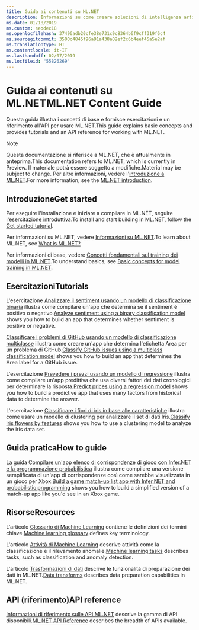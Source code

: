 ```yaml
---
title: Guida ai contenuti su ML.NET
description: Informazioni su come creare soluzioni di intelligenza artificiale personalizzate e integrarle nelle applicazioni .NET usando ML.NET.
ms.date: 01/18/2019
ms.custom: seodec18
ms.openlocfilehash: 37496adb20cfe38e731c9c8364b6f9cff319f6c4
ms.sourcegitcommit: 3500c4845f96a91a438a02ef2c6b4eef45a5e2af
ms.translationtype: HT
ms.contentlocale: it-IT
ms.lasthandoff: 02/07/2019
ms.locfileid: "55826269"
---
```

# <a name="mlnet-content-guide"></a><span data-ttu-id="d4010-103">Guida ai contenuti su ML.NET</span><span class="sxs-lookup"><span data-stu-id="d4010-103">ML.NET Content Guide</span></span>

<span data-ttu-id="d4010-104">Questa guida illustra i concetti di base e fornisce esercitazioni e un riferimento all'API per usare ML.NET.</span><span class="sxs-lookup"><span data-stu-id="d4010-104">This guide explains basic concepts and provides tutorials and an API reference for working with ML.NET.</span></span>

> [!NOTE]
> <span data-ttu-id="d4010-105">Questa documentazione si riferisce a ML.NET, che è attualmente in anteprima.</span><span class="sxs-lookup"><span data-stu-id="d4010-105">This documentation refers to ML.NET, which is currently in Preview.</span></span> <span data-ttu-id="d4010-106">Il materiale potrà essere soggetto a modifiche.</span><span class="sxs-lookup"><span data-stu-id="d4010-106">Material may be subject to change.</span></span> <span data-ttu-id="d4010-107">Per altre informazioni, vedere l'[introduzione a ML.NET](https://www.microsoft.com/net/learn/apps/machine-learning-and-ai/ml-dotnet).</span><span class="sxs-lookup"><span data-stu-id="d4010-107">For more information, see the [ML.NET introduction](https://www.microsoft.com/net/learn/apps/machine-learning-and-ai/ml-dotnet).</span></span>

## <a name="get-started"></a><span data-ttu-id="d4010-108">Introduzione</span><span class="sxs-lookup"><span data-stu-id="d4010-108">Get started</span></span>

<span data-ttu-id="d4010-109">Per eseguire l'installazione e iniziare a compilare in ML.NET, seguire l'[esercitazione introduttiva](https://www.microsoft.com/net/learn/machinelearning-ai/ml-dotnet-get-started-tutorial).</span><span class="sxs-lookup"><span data-stu-id="d4010-109">To install and start building in ML.NET, follow the [Get started tutorial](https://www.microsoft.com/net/learn/machinelearning-ai/ml-dotnet-get-started-tutorial).</span></span>

<span data-ttu-id="d4010-110">Per informazioni su ML.NET, vedere [Informazioni su ML.NET](what-is-mldotnet.md).</span><span class="sxs-lookup"><span data-stu-id="d4010-110">To learn about ML.NET, see [What is ML.NET?](what-is-mldotnet.md)</span></span>

<span data-ttu-id="d4010-111">Per informazioni di base, vedere [Concetti fondamentali sul training dei modelli in ML.NET](basic-concepts-model-training-in-mldotnet.md).</span><span class="sxs-lookup"><span data-stu-id="d4010-111">To understand basics, see [Basic concepts for model training in ML.NET](basic-concepts-model-training-in-mldotnet.md).</span></span>

## <a name="tutorials"></a><span data-ttu-id="d4010-112">Esercitazioni</span><span class="sxs-lookup"><span data-stu-id="d4010-112">Tutorials</span></span>

<span data-ttu-id="d4010-113">L'esercitazione [Analizzare il sentiment usando un modello di classificazione binaria](tutorials/sentiment-analysis.md) illustra come compilare un'app che determina se il sentiment è positivo o negativo.</span><span class="sxs-lookup"><span data-stu-id="d4010-113">[Analyze sentiment using a binary classification model](tutorials/sentiment-analysis.md) shows you how to build an app that determines whether sentiment is positive or negative.</span></span>

<span data-ttu-id="d4010-114">[Classificare i problemi di GitHub usando un modello di classificazione multiclasse](tutorials/github-issue-classification.md) illustra come creare un'app che determina l'etichetta Area per un problema di GitHub.</span><span class="sxs-lookup"><span data-stu-id="d4010-114">[Classify GitHub issues using a multiclass classification model](tutorials/github-issue-classification.md) shows you how to build an app that determines the Area label for a GitHub issue.</span></span>

<span data-ttu-id="d4010-115">L'esercitazione [Prevedere i prezzi usando un modello di regressione](tutorials/taxi-fare.md) illustra come compilare un'app predittiva che usa diversi fattori dei dati cronologici per determinare la risposta.</span><span class="sxs-lookup"><span data-stu-id="d4010-115">[Predict prices using a regression model](tutorials/taxi-fare.md) shows you how to build a predictive app that uses many factors from historical data to determine the answer.</span></span>

<span data-ttu-id="d4010-116">L'esercitazione [Classificare i fiori di iris in base alle caratteristiche](tutorials/iris-clustering.md) illustra come usare un modello di clustering per analizzare il set di dati Iris.</span><span class="sxs-lookup"><span data-stu-id="d4010-116">[Classify iris flowers by features](tutorials/iris-clustering.md) shows you how to use a clustering model to analyze the iris data set.</span></span> 

## <a name="how-to-guide"></a><span data-ttu-id="d4010-117">Guida pratica</span><span class="sxs-lookup"><span data-stu-id="d4010-117">How to guide</span></span>

<span data-ttu-id="d4010-118">La guida [Compilare un'app elenco di corrispondenze di gioco con Infer.NET e la programmazione probabilistica](how-to-guides/matchup-app-infer-net.md) illustra come compilare una versione semplificata di un'app di corrispondenze così come sarebbe visualizzata in un gioco per Xbox.</span><span class="sxs-lookup"><span data-stu-id="d4010-118">[Build a game match-up list app with Infer.NET and probabilistic programming](how-to-guides/matchup-app-infer-net.md) shows you how to build a simplified version of a match-up app like you'd see in an Xbox game.</span></span>

## <a name="resources"></a><span data-ttu-id="d4010-119">Risorse</span><span class="sxs-lookup"><span data-stu-id="d4010-119">Resources</span></span>

<span data-ttu-id="d4010-120">L'articolo [Glossario di Machine Learning](resources/glossary.md) contiene le definizioni dei termini chiave.</span><span class="sxs-lookup"><span data-stu-id="d4010-120">[Machine learning glossary](resources/glossary.md) defines key terminology.</span></span>

<span data-ttu-id="d4010-121">L'articolo [Attività di Machine Learning](resources/tasks.md) descrive attività come la classificazione e il rilevamento anomalie.</span><span class="sxs-lookup"><span data-stu-id="d4010-121">[Machine learning tasks](resources/tasks.md) describes tasks, such as classification and anomaly detection.</span></span> 

<span data-ttu-id="d4010-122">L'articolo [Trasformazioni di dati](resources/transforms.md) descrive le funzionalità di preparazione dei dati in ML.NET.</span><span class="sxs-lookup"><span data-stu-id="d4010-122">[Data transforms](resources/transforms.md) describes data preparation capabilities in ML.NET.</span></span>


## <a name="api-reference"></a><span data-ttu-id="d4010-123">API (riferimento)</span><span class="sxs-lookup"><span data-stu-id="d4010-123">API reference</span></span>

<span data-ttu-id="d4010-124">[Informazioni di riferimento sulle API ML.NET](https://docs.microsoft.com/dotnet/api/?view=ml-dotnet) descrive la gamma di API disponibili.</span><span class="sxs-lookup"><span data-stu-id="d4010-124">[ML.NET API Reference](https://docs.microsoft.com/dotnet/api/?view=ml-dotnet) describes the breadth of APIs available.</span></span>
